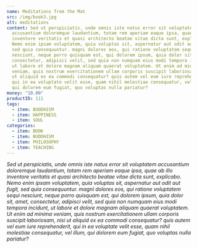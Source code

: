 ```yaml
---
name: Meditations from the Mat
src: /img/book3.jpg
alt: meditations
content: Sed ut perspiciatis, unde omnis iste natus error sit voluptatem
  accusantium doloremque laudantium, totam rem aperiam eaque ipsa, quae ab illo
  inventore veritatis et quasi architecto beatae vitae dicta sunt, explicabo.
  Nemo enim ipsam voluptatem, quia voluptas sit, aspernatur aut odit aut fugit,
  sed quia consequuntur. magni dolores eos, qui ratione voluptatem sequi
  nesciunt, neque porro quisquam est, qui dolorem ipsum, quia dolor sit, amet,
  consectetur, adipisci velit, sed quia non numquam eius modi tempora incidunt,
  ut labore et dolore magnam aliquam quaerat voluptatem. Ut enim ad minima
  veniam, quis nostrum exercitationem ullam corporis suscipit laboriosam, nisi
  ut aliquid ex ea commodi consequatur? quis autem vel eum iure reprehenderit,
  qui in ea voluptate velit esse, quam nihil molestiae consequatur, vel illum,
  qui dolorem eum fugiat, quo voluptas nulla pariatur?
money: "10.00"
productID: 111
tags:
  - item: BUDDHISM
  - item: HAPPINESS
  - item: SOUL
categories:
  - item: BOOK
  - item: BUDDHISM
  - item: PHILOSOPHY
  - item: TEACHING
---
```

*Sed ut perspiciatis, unde omnis iste natus error sit voluptatem accusantium doloremque laudantium, totam rem aperiam eaque ipsa, quae ab illo inventore veritatis et quasi architecto beatae vitae dicta sunt, explicabo. Nemo enim ipsam voluptatem, quia voluptas sit, aspernatur aut odit aut fugit, sed quia consequuntur. magni dolores eos, qui ratione voluptatem sequi nesciunt, neque porro quisquam est, qui dolorem ipsum, quia dolor sit, amet, consectetur, adipisci velit, sed quia non numquam eius modi tempora incidunt, ut labore et dolore magnam aliquam quaerat voluptatem. Ut enim ad minima veniam, quis nostrum exercitationem ullam corporis suscipit laboriosam, nisi ut aliquid ex ea commodi consequatur? quis autem vel eum iure reprehenderit, qui in ea voluptate velit esse, quam nihil molestiae consequatur, vel illum, qui dolorem eum fugiat, quo voluptas nulla pariatur?*
